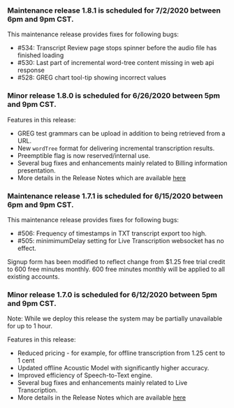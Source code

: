 ### Maintenance release 1.8.1 is scheduled for 7/2/2020 between 6pm and 9pm CST.
This maintenance release provides fixes for following bugs:
* #534: Transcript Review page stops spinner before the audio file has finished loading
* #530: Last part of incremental word-tree content missing in web api response
* #528: GREG chart tool-tip showing incorrect values

### Minor release 1.8.0 is scheduled for 6/26/2020 between 5pm and 9pm CST.

Features in this release:
  * GREG test grammars can be upload in addition to being retrieved from a URL.
  * New `wordTree` format for delivering incremental transcription results.
  * Preemptible flag is now reserved/internal use.
  * Several bug fixes and enhancements mainly related to Billing information presentation.
  * More details in the Release Notes which are available [here](https://raw.githubusercontent.com/voicegain/platform/master/RELEASE.md)

### Maintenance release 1.7.1 is scheduled for 6/15/2020 between 6pm and 9pm CST.
This maintenance release provides fixes for following bugs:
* #506: Frequency of timestamps in TXT transcript export too high.
* #505: minimimumDelay setting for Live Transcription websocket has no effect.

Signup form has been modified to reflect change from $1.25 free trial credit to 600 free minutes monthly. 600 free minutes monthly will be applied to all existing accounts.

### Minor release 1.7.0 is scheduled for 6/12/2020 between 5pm and 9pm CST.

Note: While we deploy this release the system may be partially unavailable for up to 1 hour.

Features in this release:
  * Reduced pricing - for example, for offline transcription from 1.25 cent to 1 cent
  * Updated offline Acoustic Model with significantly higher accuracy.
  * Improved efficiency of Speech-to-Text engine.
  * Several bug fixes and enhancements mainly related to Live Transcription.
  * More details in the Release Notes which are available [here](https://raw.githubusercontent.com/voicegain/platform/master/RELEASE.md)






